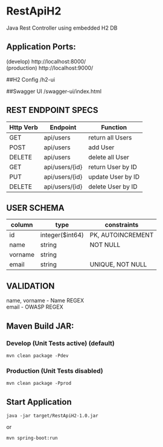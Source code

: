# RestApiH2
Java Rest Controller using embedded H2 DB

## Application Ports:
(develop)     http://localhost:8000/ <br>
(production)  http://localhost:9000/ <br>

##H2 Config
/h2-ui

##Swagger UI
/swagger-ui/index.html

## REST ENDPOINT SPECS
| Http Verb | Endpoint           | Function           |
| --------- | ------------------ | ------------------ |
| GET       |     api/users      | return all Users   |
| POST      |     api/users      | add User           |
| DELETE    |     api/users      | delete all User    |
| GET       |     api/users/{id} | return User by ID  |
| PUT       |     api/users/{id} | update User by ID  |
| DELETE    |     api/users/{id} | delete User by ID  |

## USER SCHEMA
| column   | type               | constraints        |
| -------- | ------------------ | ------------------ |
|id	       |integer($int64)     |PK, AUTOINCREMENT   |
|name	   |string              |NOT NULL            |
|vorname   |string              |                    |
|email	   |string              |UNIQUE, NOT NULL    |

## VALIDATION
name, vorname  - Name REGEX <br>
email          - OWASP REGEX <br>

## Maven Build JAR:
### Develop (Unit Tests active) (default)
```
mvn clean package -Pdev
```

### Production (Unit Tests disabled)
```
mvn clean package -Pprod
```

## Start Application
```
java -jar target/RestApiH2-1.0.jar 
```
or
```
mvn spring-boot:run
```

